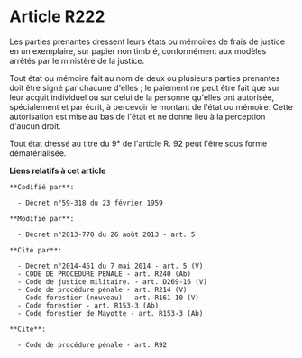# Article R222

Les parties prenantes dressent leurs états ou mémoires de frais de justice en un exemplaire, sur papier non timbré,
conformément aux modèles arrêtés par le ministère de la justice. 

Tout état ou mémoire fait au nom de deux ou plusieurs parties prenantes doit être signé par chacune d'elles ; le paiement ne
peut être fait que sur leur acquit individuel ou sur celui de la personne qu'elles ont autorisée, spécialement et par écrit,
à percevoir le montant de l'état ou mémoire. Cette autorisation est mise au bas de l'état et ne donne lieu à la perception
d'aucun droit. 

Tout état dressé au titre du 9° de l'article R. 92 peut l'être sous forme dématérialisée.

**Liens relatifs à cet article**

	**Codifié par**:

	  - Décret n°59-318 du 23 février 1959

	**Modifié par**:

	  - Décret n°2013-770 du 26 août 2013 - art. 5

	**Cité par**:

	  - Décret n°2014-461 du 7 mai 2014 - art. 5 (V)
	  - CODE DE PROCEDURE PENALE - art. R240 (Ab)
	  - Code de justice militaire. - art. D269-16 (V)
	  - Code de procédure pénale - art. R214 (V)
	  - Code forestier (nouveau) - art. R161-10 (V)
	  - Code forestier - art. R153-3 (Ab)
	  - Code forestier de Mayotte - art. R153-3 (Ab)

	**Cite**:

	  - Code de procédure pénale - art. R92
